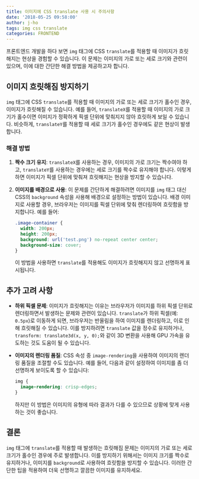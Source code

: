 ```yaml
---
title: 이미지에 CSS translate 사용 시 주의사항
date: '2018-05-25 09:58:00'
author: j-ho
tags: img css translate
categories: FRONTEND
---
```


프론트엔드 개발을 하다 보면 `img` 태그에 CSS `translate`를 적용할 때 이미지가 흐릿해지는 현상을 경험할 수 있습니다. 이 문제는 이미지의 가로 또는 세로 크기와 관련이 있으며, 이에 대한 간단한 해결 방법을 제공하고자 합니다.

## 이미지 흐릿해짐 방지하기

`img` 태그에 CSS `translate`를 적용할 때 이미지의 가로 또는 세로 크기가 홀수인 경우, 이미지가 흐릿해질 수 있습니다. 예를 들어, `translateX`를 적용할 때 이미지의 가로 크기가 홀수이면 이미지가 정확하게 픽셀 단위에 맞춰지지 않아 흐릿하게 보일 수 있습니다. 비슷하게, `translateY`를 적용할 때 세로 크기가 홀수인 경우에도 같은 현상이 발생합니다.

### 해결 방법

1. **짝수 크기 유지**: `translateX`를 사용하는 경우, 이미지의 가로 크기는 짝수여야 하고, `translateY`를 사용하는 경우에는 세로 크기를 짝수로 유지해야 합니다. 이렇게 하면 이미지가 픽셀 단위에 맞춰져 흐릿해지는 현상을 방지할 수 있습니다.

2. **이미지를 배경으로 사용**: 이 문제를 간단하게 해결하려면 이미지를 `img` 태그 대신 CSS의 `background` 속성을 사용해 배경으로 설정하는 방법이 있습니다. 배경 이미지로 사용할 경우, 브라우저는 이미지를 픽셀 단위에 맞춰 렌더링하여 흐릿함을 방지합니다. 예를 들어:

   ```css
   .image-container {
     width: 200px;
     height: 200px;
     background: url('test.png') no-repeat center center;
     background-size: cover;
   }
   ```

   이 방법을 사용하면 `translate`를 적용해도 이미지가 흐릿해지지 않고 선명하게 표시됩니다.

## 추가 고려 사항

- **하위 픽셀 문제**: 이미지가 흐릿해지는 이유는 브라우저가 이미지를 하위 픽셀 단위로 렌더링하면서 발생하는 문제와 관련이 있습니다. `translate`가 하위 픽셀(예: `0.5px`)로 이동하게 되면, 브라우저는 반올림을 하여 이미지를 렌더링하고, 이로 인해 흐릿해질 수 있습니다. 이를 방지하려면 `translate` 값을 정수로 유지하거나, `transform: translate3d(x, y, 0);`와 같이 3D 변환을 사용해 GPU 가속을 유도하는 것도 도움이 될 수 있습니다.

- **이미지의 렌더링 품질**: CSS 속성 중 `image-rendering`을 사용하여 이미지의 렌더링 품질을 조절할 수도 있습니다. 예를 들어, 다음과 같이 설정하여 이미지를 좀 더 선명하게 보이도록 할 수 있습니다:

  ```css
  img {
    image-rendering: crisp-edges;
  }
  ```

  하지만 이 방법은 이미지의 유형에 따라 결과가 다를 수 있으므로 상황에 맞게 사용하는 것이 좋습니다.

## 결론

`img` 태그에 `translate`를 적용할 때 발생하는 흐릿해짐 문제는 이미지의 가로 또는 세로 크기가 홀수인 경우에 주로 발생합니다. 이를 방지하기 위해서는 이미지 크기를 짝수로 유지하거나, 이미지를 `background`로 사용하여 흐릿함을 방지할 수 있습니다. 이러한 간단한 팁을 적용하여 더욱 선명하고 깔끔한 이미지를 유지하세요.

```toc

```
